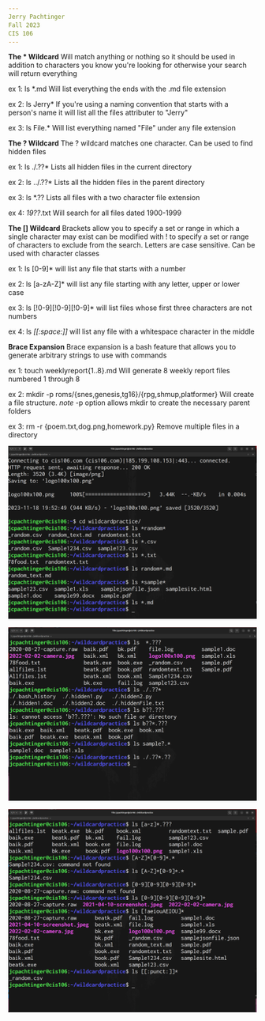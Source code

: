 ```yaml
---
Jerry Pachtinger
Fall 2023
CIS 106
---
```


**The * Wildcard**
Will match anything or nothing so it should be used in addition to characters you know you're looking for otherwise your search will return everything

ex 1: ls *.md 
Will list everything the ends with the .md file extension

ex 2: ls Jerry*
If you're using a naming convention that starts with a person's name it will list all the files attributer to "Jerry"

ex 3: ls File.*
Will list everything named "File" under any file extension

**The ? Wildcard**
The ? wildcard matches one character. Can be used to find hidden files

ex 1: ls ./.??*
Lists all hidden files in the current directory

ex 2: ls ../.??*
Lists all the hidden files in the parent directory

ex 3: ls *.?? 
Lists all files with a two character file extension

ex 4: *_19??_*.txt
Will search for all files dated  1900-1999 

**The [] Wildcard**
Brackets allow you to specify a set or range in which a single character may exist can be modified with ! to specify a set or range of characters to exclude from the search. Letters are case sensitive. Can be used with character classes

ex 1: ls [0-9]*
will list any file that starts with a number

ex 2: ls [a-zA-Z]*
will list any file starting with any letter, upper or lower case

ex 3:  ls [!0-9][!0-9][!0-9]*
will list files whose first three characters are not numbers

ex 4: ls *[[:space:]]*
will list any file with a whitespace character in the middle

**Brace Expansion**
Brace expansion is a bash feature that allows you to generate arbitrary strings to use with commands

ex 1: touch weeklyreport{1..8}.md
Will generate 8 weekly report files numbered 1 through 8

ex 2: mkdir -p  roms/{snes,genesis,tg16}/{rpg,shmup,platformer}
Will create a file structure. *note* -p option allows mkdir to create the necessary parent folders

ex 3: rm -r {poem.txt,dog.png,homework.py}
Remove multiple files in a directory

![](practice5.png)

![](practice6.png)

![](practice7.png)




